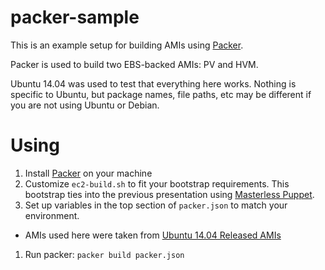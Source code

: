 packer-sample
=============

This is an example setup for building AMIs using [Packer](https://www.packer.io/).

Packer is used to build two EBS-backed AMIs: PV and HVM.

Ubuntu 14.04 was used to test that everything here works.  Nothing is specific to Ubuntu, but package names, file paths, etc may be different if you are not using Ubuntu or Debian.

# Using
1. Install [Packer](https://www.packer.io/) on your machine
1. Customize `ec2-build.sh` to fit your bootstrap requirements. This bootstrap ties into the previous presentation using [Masterless Puppet](https://github.com/shanemeyers/puppet-sample).
1. Set up variables in the top section of `packer.json` to match your environment.
  - AMIs used here were taken from [Ubuntu 14.04 Released AMIs](http://cloud-images.ubuntu.com/releases/14.04/release/)
1. Run packer: `packer build packer.json`
